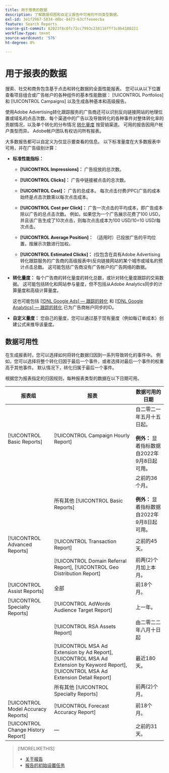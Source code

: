 ```yaml
---
title: 用于报表的数据
description: 了解数据视图和自定义报告中可用的不同类型数据。
exl-id: 3e1f2967-5034-46bc-8473-63cffeeeecba
feature: Search Reports
source-git-commit: 82023f8c0fc72cc7993c238116fff3c0b4180221
workflow-type: tm+mt
source-wordcount: '576'
ht-degree: 0%

---
```


# 用于报表的数据

搜索、社交和商务包含基于点击和转化数据的全面性能报表。 您可以从以下位置查看项目组合或广告帐户的各种组件的基本性能数据： [!UICONTROL Portfolios] 和 [!UICONTROL Campaigns] 以及生成各种基本和高级报告。

使用Adobe Advertising转化跟踪服务的广告商还可以识别反向链接网站的地理位置或域名的点击次数、每个渠道中的广告以及导致转化的各种事件对整体转化率的贡献情况，以及单个转化的分布情况 [转化量度](/help/search-social-commerce/admin/transaction-properties/transaction-property-about.md) 按营销渠道。 可用的报告因用户帐户类型而异。 Adobe帐户团队有权访问所有报表。

大多数报告都可以自定义为仅显示要查看的信息。 以下标准量度在大多数报表中可用，并在广告级别计算：

* **标准性能指标：**

   * **[!UICONTROL Impressions]：** 广告投放的总次数。

   * **[!UICONTROL Clicks]：** 广告中链接被点击的总次数。

   * **[!UICONTROL Cost]：** 广告的总成本。 每次点击付费(PPC)广告的成本始终是点击次数乘以每次点击成本。

   * **[!UICONTROL Cost per Click]：** 广告一次点击的平均成本，即广告成本除以广告的总点击次数。 例如，如果您为一个广告展示花费了100 USD，并且该广告生成了10次点击，则每次点击成本为100 USD/10=10 USD/每次点击。

   * **[!UICONTROL Average Position]：** （适用时）已投放广告的平均位置，按展示次数进行加权。

   * **[!UICONTROL Estimated Clicks]：** (仅包含在具有Adobe Advertising转化跟踪服务的广告商的高级报表中)反向链接网站的某个城市或域名的预计点击总数。 这可能包括广告商没有广告帐户的广告网络的数据。

* **转化量度：** 每个广告商的转化量度的转化总数，或针对转化量度跟踪的交易数据。 这可能包括转化和网站参与量度，但不包括从Adobe Analytics同步的计算量度和高级计算量度。

  这也可能包括 [[!DNL Google Ads] — 跟踪的转化](/help/search-social-commerce/campaign-management/introduction/google-conversion-data.md) 和 [[!DNL Google Analytics] — 跟踪的转化](/help/search-social-commerce/admin/data-sources/data-source-about.md) 已为广告商帐户同步的ID。

* **自定义量度：** 您自己的量度，您可以通过基于现有量度（例如每订单成本）创建公式来推导该量度。

## 数据可用性

在生成报表时，您可以选择如何将转化数据归因到一系列导致转化的事件中。 例如，您可以选择将整个转化归因于最后一个事件，或者选择对最后一个事件的权重高于其他事件。 默认情况下，转化归属于最后一个事件。

根据您为报表指定的归因规则，每种报表类型的数据在以下日期可用。

| 报表组 | 报表 | 数据可用的日期 |
|---|---|---|
| [!UICONTROL Basic Reports] | [!UICONTROL Campaign Hourly Report] | 自二零二一年五月十五日起。<br><br><b>例外：</b> 显着指标数据自2022年9月8日起可用。 |
| | 所有其他 [!UICONTROL Basic Reports] | 之前的36个月。<br><br><b>例外：</b> 显着指标数据自2022年9月8日起可用。 |
| [!UICONTROL Advanced Reports] | [!UICONTROL Transaction Report] | 之前的45天。 |
| | [!UICONTROL Domain Referral Report], [!UICONTROL Geo Distribution Report] | 前两(2)个月加上本月。 |
| [!UICONTROL Assist Reports] | 全部 | 前18个月。 |
| [!UICONTROL Specialty Reports] | [!UICONTROL AdWords Audience Target Report] | 上一年。 |
| | [!UICONTROL RSA Assets Report] | 由二零二二年八月十日起 |
| | [!UICONTROL MSA Ad Extension by Ad Report], [!UICONTROL MSA Ad Extension by Keyword Report], [!UICONTROL MSA Ad Extension Detail Report] | 最近180天。 |
| | 所有其他 [!UICONTROL Specialty Reports] | 前两(2)个月。 |
| [!UICONTROL Model Accuracy Reports] | [!UICONTROL Forecast Accuracy Report] | 前18个月。 |
| [!UICONTROL Change History Report] | — | 之前的31天。 |

>[!MORELIKETHIS]
>
>* [关于报告](report-about.md)
>* [报告的初始设置任务](initial-setup.md)
